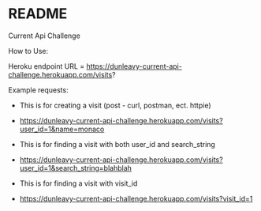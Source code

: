 # README

Current Api Challenge

How to Use:

Heroku endpoint URL = https://dunleavy-current-api-challenge.herokuapp.com/visits?

Example requests:

 - This is for creating a visit (post - curl, postman, ect. httpie)

 * https://dunleavy-current-api-challenge.herokuapp.com/visits?user_id=1&name=monaco

 - This is for finding a visit with both user_id and search_string

* https://dunleavy-current-api-challenge.herokuapp.com/visits?user_id=1&search_string=blahblah

 - This is for finding a visit with visit_id

 * https://dunleavy-current-api-challenge.herokuapp.com/visits?visit_id=1


